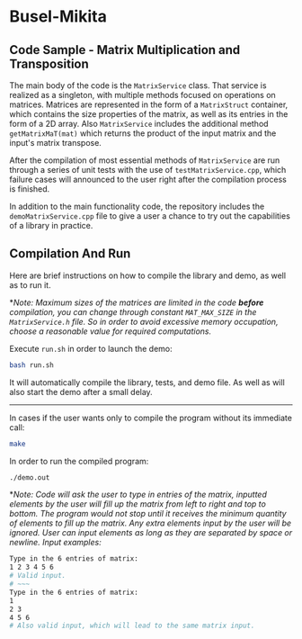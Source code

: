 # Busel-Mikita
## Code Sample - Matrix Multiplication and Transposition
The main body of the code is the `MatrixService` class. That service is realized as a singleton, with multiple methods focused on operations on matrices. 
Matrices are represented in the form of a `MatrixStruct` container, which contains the size properties of the matrix, as well as its entries in the form of a 2D array.
Also `MatrixService` includes the additional method `getMatrixMaT(mat)` which returns the product of the input matrix and the input's matrix transpose.

After the compilation of most essential methods of `MatrixService` are run through a series of unit tests with the use of `testMatrixService.cpp`, which failure cases will announced to the user right after the compilation process is finished. 

In addition to the main functionality code, the repository includes the `demoMatrixService.cpp` file to give a user a chance to try out the capabilities of a library in practice. 

## Compilation And Run

Here are brief instructions on how to compile the library and demo, as well as to run it. 

\*_Note: Maximum sizes of the matrices are limited in the code **before** compilation, you can change through constant `MAT_MAX_SIZE` in the `MatrixService.h` file.
  So in order to avoid excessive memory occupation, choose a reasonable value for required computations._

Execute `run.sh` in order to launch the demo:
```bash
bash run.sh
```
It will automatically compile the library, tests, and demo file. As well as will also start the demo after a small delay. 

---
In cases if the user wants only to compile the program without its immediate call:
```bash
make
```
In order to run the compiled program:
```bash
./demo.out
```

\*_Note: Code will ask the user to type in entries of the matrix, inputted elements by the user will fill up the matrix from left to right and top to bottom.
  The program would not stop until it receives the minimum quantity of elements to fill up the matrix. Any extra elements input by the user will be ignored.
  User can input elements as long as they are separated by space or newline.
  Input examples:_
```bash
Type in the 6 entries of matrix:
1 2 3 4 5 6
# Valid input.
# ~~~
Type in the 6 entries of matrix:
1 
2 3
4 5 6
# Also valid input, which will lead to the same matrix input.
```
